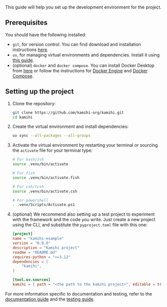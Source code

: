This guide will help you set up the development environment for the project.

## Prerequisites

You should have the following installed:

- `git`, for version control. You can find download and installation instructions [here](https://git-scm.com/downloads).
- `uv`, for managing virtual environments and dependencies. Install it using [this guide](https://docs.astral.sh/uv/getting-started/installation/).
- (optional) `docker` and `docker compose`. You can install Docker Desktop from [here](https://docs.docker.com/desktop/) or follow the instructions for [Docker Engine](https://docs.docker.com/engine/install/) and [Docker Compose](https://docs.docker.com/compose/install/).

## Setting up the project

1. Clone the repository:
    ```bash
    git clone https://github.com/kamihi-org/kamihi.git
    cd kamihi
    ```
2. Create the virtual environment and install dependencies:
    ```bash
    uv sync --all-packages --all-groups
    ```
3. Activate the virtual environment by restarting your terminal or sourcing the `activate` file for your terminal type:
    ```bash
    # For bash/zsh
    source .venv/bin/activate

    # For fish
    source .venv/bin/activate.fish

    # For csh/tcsh
    source .venv/bin/activate.csh

    # For powershell
    . .venv/Scripts/Activate.ps1
    ```
4. (optional) We recommend also setting up a test project to experiment with the framework and the code you write. Just create a new project using the CLI, and substitute the `pyproject.toml` file with this one:
    ```toml
    [project]
    name = "kamihi-example"
    version = "0.0.0"
    description = "Kamihi project"
    readme = "README.md"
    requires-python = ">=3.12"
    dependencies = [
        "kamihi",
    ]

    [tool.uv.sources]
    kamihi = { path = "<the path to the kamihi project>", editable = true }
    ```

For more information specific to documentation and testing, refer to the [documentation guide](documentation.md) and the [testing guide](testing.md).
